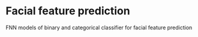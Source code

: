 # Facial feature prediction

FNN models of binary and categorical classifier for facial feature prediction 
